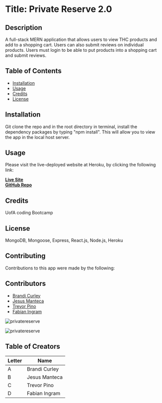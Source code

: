 
# Title: Private Reserve 2.0
    
## Description 
A full-stack MERN application that allows users to view THC products and add to a shopping cart. Users can also submit reviews on individual products. Users must login to be able to put products into a shopping cart and submit reviews. 


## Table of Contents 
* [Installation](#installation)
* [Usage](#usage)
* [Credits](#credits)
* [License](#license)

## Installation 
Git clone the repo and in the root directory in terminal, install the dependency packages by typing "npm install". This will allow you to view the app in the local host server.

## Usage 
Please visit the live-deployed website at Heroku, by clicking the following link:

  [**Live Site**](https://stormy-thicket-95921.herokuapp.com/)  
  [**GitHub Repo**](https://github.com/TPino92/private-Reserve-2.0) 
  

## Credits 
UofA coding Bootcamp

## License 
MongoDB, Mongoose, Express, React.js, Node.js, Heroku

## Contributing 
Contributions to this app were made by the following:
<br /> 

## Contributors
* [Brandi Curley](https://github.com/galacticnative)  
* [Jesus Manteca](https://github.com/jesusmanteca)  
* [Trevor Pino](https://github.com/TPino92)  
* [Fabian Ingram](https://github.com/fabianingram)

![privatereserve](https://user-images.githubusercontent.com/68198938/105250963-e21fdd00-5b37-11eb-91d1-259dffb565b2.png)

![privatereserve](https://user-images.githubusercontent.com/68198938/105250963-e21fdd00-5b37-11eb-91d1-259dffb565b2.png)

## Table of Creators
| Letter  | Name |
| ------------- | ------------- |
| A  | Brandi Curley  |
| B | Jesus Manteca  |
| C  | Trevor Pino |
| D | Fabian Ingram  |

